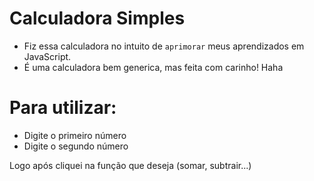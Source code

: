 # Calculadora Simples

* Fiz essa calculadora no intuito de `aprimorar` meus aprendizados em JavaScript.
* É uma calculadora bem generica, mas feita com carinho! Haha

# Para utilizar:

* Digite o primeiro número
* Digite o segundo número
<p>Logo após cliquei na função que deseja (somar, subtrair...)</p>